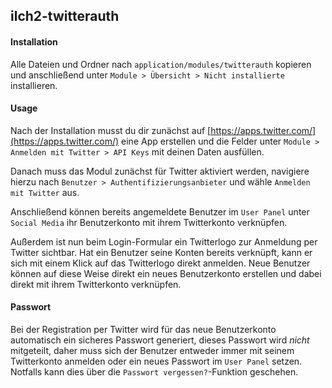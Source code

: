 ## ilch2-twitterauth

#### Installation
Alle Dateien und Ordner nach `application/modules/twitterauth` kopieren und anschließend unter `Module > Übersicht > Nicht installierte` installieren.

#### Usage
Nach der Installation musst du dir zunächst auf [https://apps.twitter.com/](https://apps.twitter.com/) eine App erstellen und die Felder unter `Module > Anmelden mit Twitter > API Keys` mit deinen Daten ausfüllen.

Danach muss das Modul zunächst für Twitter aktiviert werden, navigiere hierzu nach `Benutzer > Authentifizierungsanbieter` und wähle `Anmelden mit Twitter` aus.

Anschließend können bereits angemeldete Benutzer im `User Panel` unter `Social Media` ihr Benutzerkonto mit ihrem Twitterkonto verknüpfen.

Außerdem ist nun beim Login-Formular ein Twitterlogo zur Anmeldung per Twitter sichtbar. Hat ein Benutzer seine Konten bereits verknüpft, kann er sich mit einem Klick auf das Twitterlogo direkt anmelden. Neue Benutzer können auf diese Weise direkt ein neues Benutzerkonto erstellen und dabei direkt mit ihrem Twitterkonto verknüpfen.

#### Passwort
Bei der Registration per Twitter wird für das neue Benutzerkonto automatisch ein sicheres Passwort generiert, dieses Passwort wird *nicht* mitgeteilt, daher muss sich der Benutzer entweder immer mit seinem Twitterkonto anmelden oder ein neues Passwort im `User Panel` setzen. Notfalls kann dies über die `Passwort vergessen?`-Funktion geschehen.
